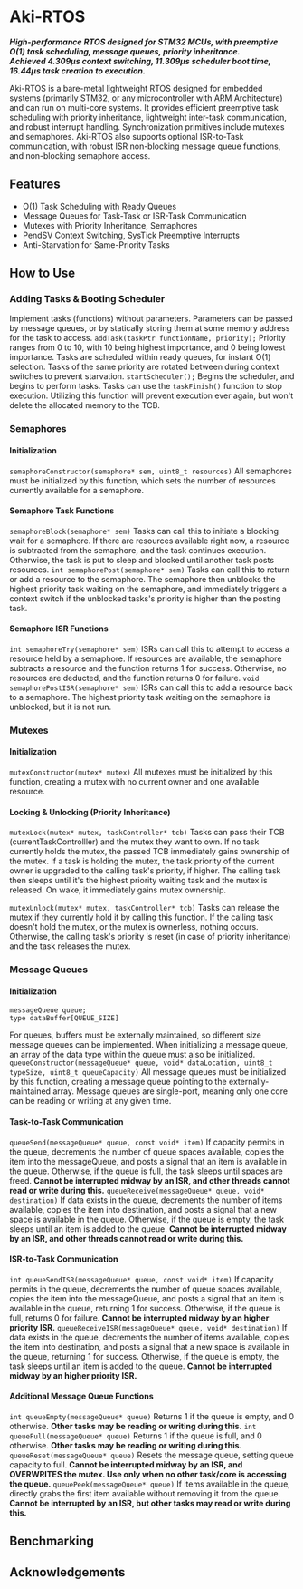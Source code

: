 # Aki-RTOS
_**High-performance RTOS designed for STM32 MCUs, with preemptive O(1) task scheduling, message queues, priority inheritance. <br> Achieved 4.309µs context switching, 11.309µs scheduler boot time, 16.44µs task creation to execution.**_

Aki-RTOS is a bare-metal lightweight RTOS designed for embedded systems (primarily STM32, or any microcontroller with ARM Architecture) and can run on multi-core systems. It provides efficient preemptive task scheduling with priority inheritance, lightweight inter-task communication, and robust interrupt handling. Synchronization primitives include mutexes and semaphores. Aki-RTOS also supports optional ISR-to-Task communication, with robust ISR non-blocking message queue functions, and non-blocking semaphore access.

## Features
- O(1) Task Scheduling with Ready Queues
- Message Queues for Task-Task or ISR-Task Communication
- Mutexes with Priority Inheritance, Semaphores
- PendSV Context Switching, SysTick Preemptive Interrupts
- Anti-Starvation for Same-Priority Tasks

## How to Use
### Adding Tasks & Booting Scheduler
Implement tasks (functions) without parameters. Parameters can be passed by message queues, or by statically storing them at some memory address for the task to access.
`addTask(taskPtr functionName, priority);`
Priority ranges from 0 to 10, with 10 being highest importance, and 0 being lowest importance. Tasks are scheduled within ready queues, for instant O(1) selection. Tasks of the same priority are rotated between during context switches to prevent starvation.
`startScheduler();`
Begins the scheduler, and begins to perform tasks. Tasks can use the `taskFinish()` function to stop execution. Utilizing this function will prevent execution ever again, but won't delete the allocated memory to the TCB.

### Semaphores
#### Initialization
`semaphoreConstructor(semaphore* sem, uint8_t resources)`
All semaphores must be initialized by this function, which sets the number of resources currently available for a semaphore.

#### Semaphore Task Functions
`semaphoreBlock(semaphore* sem)`
Tasks can call this to initiate a blocking wait for a semaphore. If there are resources available right now, a resource is subtracted from the semaphore, and the task continues execution. Otherwise, the task is put to sleep and blocked until another task posts resources.
`int semaphorePost(semaphore* sem)`
Tasks can call this to return or add a resource to the semaphore. The semaphore then unblocks the highest priority task waiting on the semaphore, and immediately triggers a context switch if the unblocked tasks's priority is higher than the posting task.

#### Semaphore ISR Functions
`int semaphoreTry(semaphore* sem)`
ISRs can call this to attempt to access a resource held by a semaphore. If resources are available, the semaphore subtracts a resource and the function returns 1 for success. Otherwise, no resources are deducted, and the function returns 0 for failure.
`void semaphorePostISR(semaphore* sem)`
ISRs can call this to add a resource back to a semaphore. The highest priority task waiting on the semaphore is unblocked, but it is not run.

### Mutexes
#### Initialization
`mutexConstructor(mutex* mutex)`
All mutexes must be initialized by this function, creating a mutex with no current owner and one available resource.

#### Locking & Unlocking (Priority Inheritance)
`mutexLock(mutex* mutex, taskController* tcb)` 
Tasks can pass their TCB (currentTaskControlller) and the mutex they want to own. If no task currently holds the mutex, the passed TCB immediately gains ownership of the mutex. If a task is holding the mutex, the task priority of the current owner is upgraded to the calling task's priority, if higher. The calling task then sleeps until it's the highest priority waiting task and the mutex is released. On wake, it immediately gains mutex ownership.

`mutexUnlock(mutex* mutex, taskController* tcb)`
Tasks can release the mutex if they currently hold it by calling this function. If the calling task doesn't hold the mutex, or the mutex is ownerless, nothing occurs. Otherwise, the calling task's priority is reset (in case of priority inheritance) and the task releases the mutex.

### Message Queues
#### Initialization
```
messageQueue queue;
type dataBuffer[QUEUE_SIZE]
```
For queues, buffers must be externally maintained, so different size message queues can be implemented. When initializing a message queue, an array of the data type within the queue must also be initialized.
`queueConstructor(messageQueue* queue, void* dataLocation, uint8_t typeSize, uint8_t queueCapacity)`
All message queues must be initialized by this function, creating a message queue pointing to the externally-maintained array. Message queues are single-port, meaning only one core can be reading or writing at any given time.

#### Task-to-Task Communication
`queueSend(messageQueue* queue, const void* item)`
If capacity permits in the queue, decrements the number of queue spaces available, copies the item into the messageQueue, and posts a signal that an item is available in the queue. Otherwise, if the queue is full, the task sleeps until spaces are freed. **Cannot be interrupted midway by an ISR, and other threads cannot read or write during this.**
`queueReceive(messageQueue* queue, void* destination)`
If data exists in the queue, decrements the number of items available, copies the item into destination, and posts a signal that a new space is available in the queue. Otherwise, if the queue is empty, the task sleeps until an item is added to the queue. **Cannot be interrupted midway by an ISR, and other threads cannot read or write during this.**

#### ISR-to-Task Communication
`int queueSendISR(messageQueue* queue, const void* item)`
If capacity permits in the queue, decrements the number of queue spaces available, copies the item into the messageQueue, and posts a signal that an item is available in the queue, returning 1 for success. Otherwise, if the queue is full, returns 0 for failure. **Cannot be interrupted midway by an higher priority ISR.**
`queueReceiveISR(messageQueue* queue, void* destination)`
If data exists in the queue, decrements the number of items available, copies the item into destination, and posts a signal that a new space is available in the queue, returning 1 for success. Otherwise, if the queue is empty, the task sleeps until an item is added to the queue. **Cannot be interrupted midway by an higher priority ISR.**

#### Additional Message Queue Functions
`int queueEmpty(messageQueue* queue)`
Returns 1 if the queue is empty, and 0 otherwise. **Other tasks may be reading or writing during this.**
`int queueFull(messageQueue* queue)`
Returns 1 if the queue is full, and 0 otherwise. **Other tasks may be reading or writing during this.**
`queueReset(messageQueue* queue)`
Resets the message queue, setting queue capacity to full. **Cannot be interrupted midway by an ISR, and OVERWRITES the mutex. Use only when no other task/core is accessing the queue.**
`queuePeek(messageQueue* queue)`
If items available in the queue, directly grabs the first item available without removing it from the queue. **Cannot be interrupted by an ISR, but other tasks may read or write during this.**


## Benchmarking

## Acknowledgements
